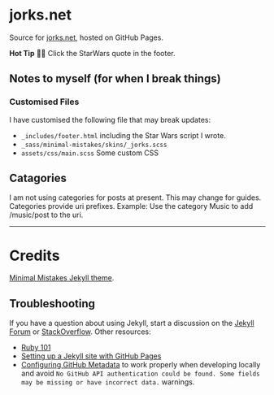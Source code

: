 # jorks.net

Source for [jorks.net](https://jorks.net), hosted on GitHub Pages.  

**Hot Tip** 💁‍♂️ Click the StarWars quote in the footer.

## Notes to myself (for when I break things)
### Customised Files

I have customised the following file that may break updates:

- `_includes/footer.html` including the Star Wars script I wrote.
- `_sass/minimal-mistakes/skins/_jorks.scss`
- `assets/css/main.scss` Some custom CSS

## Catagories

I am not using categories for posts at present. This may change for guides. Categories provide uri prefixes. 
Example: Use the category Music to add /music/post to the uri.

---

# Credits

[Minimal Mistakes Jekyll theme](https://github.com/mmistakes/minimal-mistakes).

## Troubleshooting

If you have a question about using Jekyll, start a discussion on the [Jekyll Forum](https://talk.jekyllrb.com/) or [StackOverflow](https://stackoverflow.com/questions/tagged/jekyll). Other resources:

- [Ruby 101](https://jekyllrb.com/docs/ruby-101/)
- [Setting up a Jekyll site with GitHub Pages](https://jekyllrb.com/docs/github-pages/)
- [Configuring GitHub Metadata](https://github.com/jekyll/github-metadata/blob/master/docs/configuration.md#configuration) to work properly when developing locally and avoid `No GitHub API authentication could be found. Some fields may be missing or have incorrect data.` warnings.
